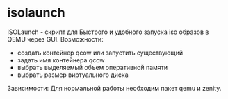 # isolaunch
ISOLaunch - скрипт для Быстрого и удобного запуска iso образов в QEMU через GUI.
Возможности:
- создать контейнер qcow или запустить существующий
- задать имя контейнера qcow
- выбрать выделяемый объем оперативной памяти
- выбрать размер виртуального диска

Зависимости:
Для нормальной работы необходим пакет qemu и zenity.
